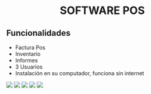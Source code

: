 <h1 align="center">SOFTWARE POS</h1>
<p align="center">


## Funcionalidades
- Factura Pos
- Inventario
- Informes
- 3 Usuarios
- Instalación en su computador, funciona sin internet



<img src="https://elprimo0909.github.io/SitioWeb_elPrimo/img/pos1.png" > 
<img src="https://elprimo0909.github.io/SitioWeb_elPrimo/img/pos2.png" > 
<img src="https://elprimo0909.github.io/SitioWeb_elPrimo/img/pos3.png" >
<img src="https://elprimo0909.github.io/SitioWeb_elPrimo/img/SM_POS_configuracion.png" >
<img src="https://elprimo0909.github.io/SitioWeb_elPrimo/img/SM_POS_configuracion.png" >

<a href="https://sm-software-colombia.github.io/sm/img/logoPOS2.png" id="logo"></a>
<br/>

<p align="center">

</a>
</p>
<br/>


